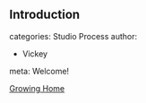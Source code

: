 ## Introduction
categories: Studio Process
author:
- Vickey

meta:
Welcome!

[Growing Home](https://vickeyxxxx.github.io/Portfolio/)
